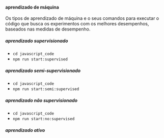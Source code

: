#### aprendizado de máquina
Os tipos de aprendizado de máquina e o seus comandos para executar o código que busca os experimentos com os melhores desempenhos, baseados nas medidas de desempenho.
##### aprendizado supervisionado

* `cd javascript_code`
* `npm run start:supervised`

##### aprendizado semi-supervisionado

* `cd javascript_code`
* `npm run start:semi:supervised`

##### aprendizado não supervisionado
* `cd javascript_code`
* `npm run start:no:supervised`

##### aprendizado ativo
